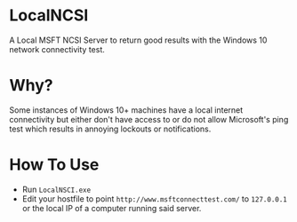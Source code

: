 # LocalNCSI
A Local MSFT NCSI Server to return good results with the Windows 10 network connectivity test.

# Why?
Some instances of Windows 10+ machines have a local internet connectivity but either don't have access to or do not allow Microsoft's ping test which results in annoying lockouts or notifications.

# How To Use
- Run `LocalNSCI.exe`
- Edit your hostfile to point `http://www.msftconnecttest.com/` to `127.0.0.1` or the local IP of a computer running said server.

